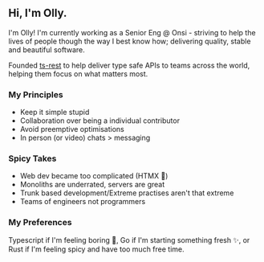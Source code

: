 ## Hi, I'm Olly.

I'm Olly! I'm currently working as a Senior Eng @ Onsi - striving to help the lives of people though the way I best know how; delivering quality, stable and beautiful software.

Founded [ts-rest](https://ts-rest.com) to help deliver type safe APIs to teams across the world, helping them focus on what matters most.

### My Principles
- Keep it simple stupid
- Collaboration over being a individual contributor
- Avoid preemptive optimisations
- In person (or video) chats > messaging

### Spicy Takes
- Web dev became too complicated (HTMX 🫶)
- Monoliths are underrated, servers are great
- Trunk based development/Extreme practises aren't that extreme
- Teams of engineers not programmers

### My Preferences 
Typescript if I'm feeling boring 🥱, Go if I'm starting something fresh ✨, or Rust if I'm feeling spicy and have too much free time.
